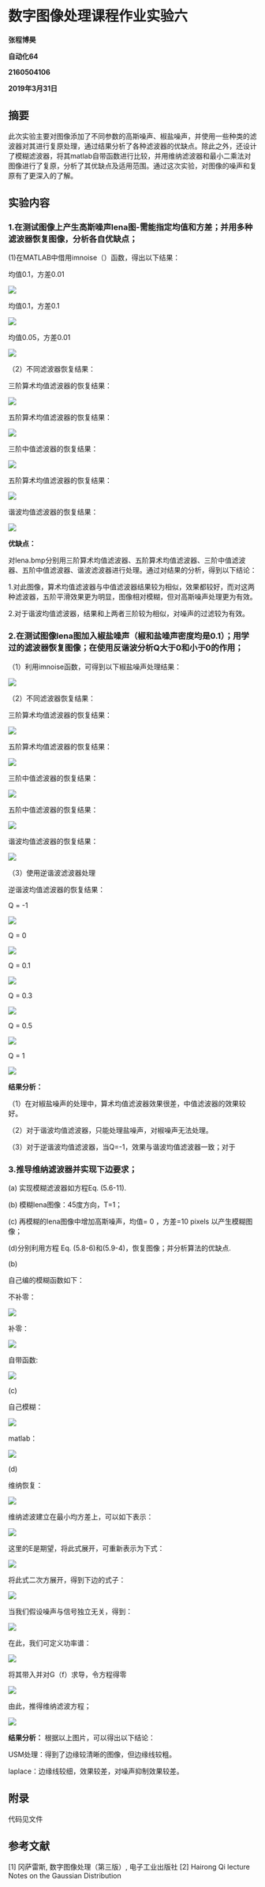  
 
# 数字图像处理课程作业实验六

**张程博昊**

**自动化64**

**2160504106**

**2019年3月31日**


## 摘要
此次实验主要对图像添加了不同参数的高斯噪声、椒盐噪声，并使用一些种类的滤波器对其进行复原处理，通过结果分析了各种滤波器的优缺点。除此之外，还设计了模糊滤波器，将其matlab自带函数进行比较，并用维纳滤波器和最小二乘法对图像进行了复原，分析了其优缺点及适用范围。通过这次实验，对图像的噪声和复原有了更深入的了解。

## 实验内容

### 1.在测试图像上产生高斯噪声lena图-需能指定均值和方差；并用多种滤波器恢复图像，分析各自优缺点；

(1)在MATLAB中借用imnoise（）函数，得出以下结果：

均值0.1，方差0.01

![](./Image/1_0.1_0.01.bmp)

均值0.1，方差0.1

![](./Image/1_0.1_0.1.bmp)

均值0.05，方差0.01

![](./Image/1_0.05_0.01.bmp)

（2）不同滤波器恢复结果：

三阶算术均值滤波器的恢复结果：

![](./Image/三阶算术均值滤波器恢复.bmp)

五阶算术均值滤波器的恢复结果：

![](./Image/五阶算术均值滤波器恢复.bmp)

三阶中值滤波器的恢复结果：

![](./Image/三阶中值滤波器恢复.bmp)

五阶算术均值滤波器的恢复结果：

![](./Image/五阶中值滤波器恢复.bmp)

谐波均值滤波器的恢复结果：

![](./Image/谐波均值滤波器滤波器恢复.bmp)

**优缺点：**

对lena.bmp分别用三阶算术均值滤波器、五阶算术均值滤波器、三阶中值滤波器、五阶中值滤波器、谐波滤波器进行处理。通过对结果的分析，得到以下结论：


1.对此图像，算术均值滤波器与中值滤波器结果较为相似，效果都较好，而对这两种滤波器，五阶平滑效果更为明显，图像相对模糊，但对高斯噪声处理更为有效。

2.对于谐波均值滤波器，结果和上两者三阶较为相似，对噪声的过滤较为有效。

### 2.在测试图像lena图加入椒盐噪声（椒和盐噪声密度均是0.1）；用学过的滤波器恢复图像；在使用反谐波分析Q大于0和小于0的作用；

（1）利用imnoise函数，可得到以下椒盐噪声处理结果：
 
![](./Image/2_椒盐.bmp)

（2）不同滤波器恢复结果：

三阶算术均值滤波器的恢复结果：

![](./Image/2_三阶算术均值滤波器恢复.bmp)

五阶算术均值滤波器的恢复结果：

![](./Image/2_五阶算术均值滤波器恢复.bmp)

三阶中值滤波器的恢复结果：

![](./Image/2_三阶中值滤波器恢复.bmp)

五阶中值滤波器的恢复结果：

![](./Image/2_五阶中值滤波器恢复.bmp)

谐波均值滤波器的恢复结果：

![](./Image/2_谐波均值滤波器滤波器恢复.bmp)

（3）使用逆谐波滤波器处理

逆谐波均值滤波器的恢复结果：

Q = -1

![](./Image/2_逆谐波均值滤波器滤波器恢复-1.bmp)

Q = 0

![](./Image/2_逆谐波均值滤波器滤波器恢复0.bmp)

Q = 0.1

![](./Image/2_逆谐波均值滤波器滤波器恢复0.1.bmp)

Q = 0.3

![](./Image/2_逆谐波均值滤波器滤波器恢复0.3.bmp)

Q = 0.5

![](./Image/2_逆谐波均值滤波器滤波器恢复0.5.bmp)

Q = 1

![](./Image/2_逆谐波均值滤波器滤波器恢复1.bmp)

**结果分析：**

（1）在对椒盐噪声的处理中，算术均值滤波器效果很差，中值滤波器的效果较好。

（2）对于谐波均值滤波器，只能处理盐噪声，对椒噪声无法处理。

（3）对于逆谐波均值滤波器，当Q=-1，效果与谐波均值滤波器一致；对于
 

### 3.推导维纳滤波器并实现下边要求；

(a) 实现模糊滤波器如方程Eq. (5.6-11).

(b) 模糊lena图像：45度方向，T=1；

(c) 再模糊的lena图像中增加高斯噪声，均值= 0 ，方差=10 pixels 以产生模糊图像；

(d)分别利用方程 Eq. (5.8-6)和(5.9-4)，恢复图像；并分析算法的优缺点.

(b)

自己编的模糊函数如下：

不补零：

![](./Image/0_FM_模糊.bmp)

补零：

![](./Image/补0_FM_模糊.bmp)

自带函数:

![](./Image/M_模糊.bmp)

(c)

自己模糊：

![](./Image/自己模糊高斯.bmp)

matlab：

![](./Image/模糊高斯.bmp)

(d)

维纳恢复：

![](./Image/题3维纳滤波处理.bmp)


































 维纳滤波建立在最小均方差上，可以如下表示：
 
 ![ ](./Image/3.1.png)
 
 这里的E是期望，将此式展开，可重新表示为下式：
 
 ![ ](./Image/3.2.png)
 
 将此式二次方展开，得到下边的式子：
 
 ![ ](./Image/3.3.png)
 
 当我们假设噪声与信号独立无关，得到：
 
 ![ ](./Image/3.4.png)
 
 在此，我们可定义功率谱：
 
 ![ ](./Image/3.5.png)

 将其带入并对G（f）求导，令方程得零

 ![ ](./Image/3.6.png)
 
 由此，推得维纳滤波方程；
 
 ![ ](./Image/3.7.png)


 
**结果分析：**
根据以上图片，可以得出以下结论：


USM处理：得到了边缘较清晰的图像，但边缘线较粗。


laplace：边缘线较细，效果较差，对噪声抑制效果较差。

## 附录

代码见文件


## 参考文献

[1] 冈萨雷斯, 数字图像处理（第三版）, 电子工业出版社
[2] Hairong Qi lecture Notes on the Gaussian Distribution

